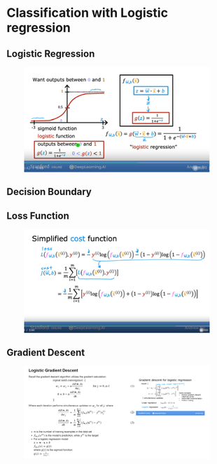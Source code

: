 # Classification with Logistic regression

## Logistic Regression

<figure><img src="../.gitbook/assets/image (6).png" alt=""><figcaption></figcaption></figure>

## Decision Boundary



## Loss Function

<figure><img src="../.gitbook/assets/image (1).png" alt=""><figcaption></figcaption></figure>

## Gradient Descent

<figure><img src="../.gitbook/assets/image (2).png" alt=""><figcaption></figcaption></figure>

